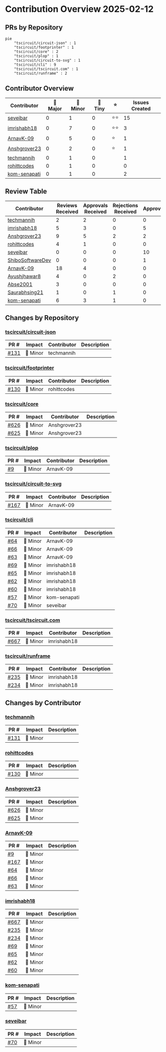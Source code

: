 # Contribution Overview 2025-02-12

## PRs by Repository

```mermaid
pie
    "tscircuit/circuit-json" : 1
    "tscircuit/footprinter" : 1
    "tscircuit/core" : 2
    "tscircuit/plop" : 1
    "tscircuit/circuit-to-svg" : 1
    "tscircuit/cli" : 9
    "tscircuit/tscircuit.com" : 1
    "tscircuit/runframe" : 2
```

## Contributor Overview

| Contributor | 🐳 Major | 🐙 Minor | 🐌 Tiny | ⭐ | Issues Created |
|-------------|---------|---------|---------|-----|----------------|
| [seveibar](#seveibar) | 0 | 1 | 0 | ⭐⭐ | 15 |
| [imrishabh18](#imrishabh18) | 0 | 7 | 0 | ⭐⭐ | 3 |
| [ArnavK-09](#ArnavK-09) | 0 | 5 | 0 | ⭐ | 1 |
| [Anshgrover23](#Anshgrover23) | 0 | 2 | 0 | ⭐ | 1 |
| [techmannih](#techmannih) | 0 | 1 | 0 |  | 1 |
| [rohittcodes](#rohittcodes) | 0 | 1 | 0 |  | 0 |
| [kom-senapati](#kom-senapati) | 0 | 1 | 0 |  | 2 |

## Review Table

[reviews-received-hover]: ## "Number of reviews received for PRs for this contributor"
[approvals-received-hover]: ## "Number of approvals received for PRs this contributor authored"
[rejections-received-hover]: ## "Number of rejections received for PRs this contributor authored"
[prs-opened-hover]: ## "Number of PRs opened by this contributor"
[issues-created-hover]: ## "Number of issues created by this contributor"
[bountied-issues-hover]: ## "Number of issues this contributor created with a bounty"
[bountied-issue-$-hover]: ## "Total bounty amount placed on issues authored by this contributor"

| Contributor | Reviews Received | Approvals Received | Rejections Received | Approvals | Rejections | PRs Opened | PRs Merged | Issues Created | Bountied Issues | Bountied Issue $ |
|---|---|---|---|---|---|---|---|---|---|---|
| [techmannih](#techmannih) | 2 | 2 | 0 | 0 | 0 | 2 | 1 | 1 | 0 | 0 |
| [imrishabh18](#imrishabh18) | 5 | 3 | 0 | 5 | 3 | 11 | 7 | 3 | 0 | 0 |
| [Anshgrover23](#Anshgrover23) | 9 | 5 | 2 | 2 | 2 | 2 | 2 | 1 | 0 | 0 |
| [rohittcodes](#rohittcodes) | 4 | 1 | 0 | 0 | 0 | 1 | 1 | 0 | 0 | 0 |
| [seveibar](#seveibar) | 0 | 0 | 0 | 10 | 0 | 1 | 1 | 15 | 14 | 270 |
| [ShiboSoftwareDev](#ShiboSoftwareDev) | 0 | 0 | 0 | 1 | 1 | 0 | 0 | 8 | 4 | 37 |
| [ArnavK-09](#ArnavK-09) | 18 | 4 | 0 | 0 | 0 | 7 | 5 | 1 | 0 | 0 |
| [Ayushjhawar8](#Ayushjhawar8) | 4 | 0 | 2 | 0 | 0 | 2 | 0 | 1 | 0 | 0 |
| [Abse2001](#Abse2001) | 3 | 0 | 0 | 0 | 0 | 1 | 0 | 0 | 0 | 0 |
| [Saurabhsing21](#Saurabhsing21) | 1 | 0 | 1 | 0 | 0 | 1 | 0 | 0 | 0 | 0 |
| [kom-senapati](#kom-senapati) | 6 | 3 | 1 | 0 | 0 | 3 | 1 | 2 | 0 | 0 |

## Changes by Repository

### [tscircuit/circuit-json](https://github.com/tscircuit/circuit-json)

| PR # | Impact | Contributor | Description |
|------|--------|-------------|-------------|
| [#131](https://github.com/tscircuit/circuit-json/pull/131) | 🐙 Minor | techmannih |  |

### [tscircuit/footprinter](https://github.com/tscircuit/footprinter)

| PR # | Impact | Contributor | Description |
|------|--------|-------------|-------------|
| [#130](https://github.com/tscircuit/footprinter/pull/130) | 🐙 Minor | rohittcodes |  |

### [tscircuit/core](https://github.com/tscircuit/core)

| PR # | Impact | Contributor | Description |
|------|--------|-------------|-------------|
| [#626](https://github.com/tscircuit/core/pull/626) | 🐙 Minor | Anshgrover23 |  |
| [#625](https://github.com/tscircuit/core/pull/625) | 🐙 Minor | Anshgrover23 |  |

### [tscircuit/plop](https://github.com/tscircuit/plop)

| PR # | Impact | Contributor | Description |
|------|--------|-------------|-------------|
| [#9](https://github.com/tscircuit/plop/pull/9) | 🐙 Minor | ArnavK-09 |  |

### [tscircuit/circuit-to-svg](https://github.com/tscircuit/circuit-to-svg)

| PR # | Impact | Contributor | Description |
|------|--------|-------------|-------------|
| [#167](https://github.com/tscircuit/circuit-to-svg/pull/167) | 🐙 Minor | ArnavK-09 |  |

### [tscircuit/cli](https://github.com/tscircuit/cli)

| PR # | Impact | Contributor | Description |
|------|--------|-------------|-------------|
| [#64](https://github.com/tscircuit/cli/pull/64) | 🐙 Minor | ArnavK-09 |  |
| [#66](https://github.com/tscircuit/cli/pull/66) | 🐙 Minor | ArnavK-09 |  |
| [#63](https://github.com/tscircuit/cli/pull/63) | 🐙 Minor | ArnavK-09 |  |
| [#69](https://github.com/tscircuit/cli/pull/69) | 🐙 Minor | imrishabh18 |  |
| [#65](https://github.com/tscircuit/cli/pull/65) | 🐙 Minor | imrishabh18 |  |
| [#62](https://github.com/tscircuit/cli/pull/62) | 🐙 Minor | imrishabh18 |  |
| [#60](https://github.com/tscircuit/cli/pull/60) | 🐙 Minor | imrishabh18 |  |
| [#57](https://github.com/tscircuit/cli/pull/57) | 🐙 Minor | kom-senapati |  |
| [#70](https://github.com/tscircuit/cli/pull/70) | 🐙 Minor | seveibar |  |

### [tscircuit/tscircuit.com](https://github.com/tscircuit/tscircuit.com)

| PR # | Impact | Contributor | Description |
|------|--------|-------------|-------------|
| [#667](https://github.com/tscircuit/tscircuit.com/pull/667) | 🐙 Minor | imrishabh18 |  |

### [tscircuit/runframe](https://github.com/tscircuit/runframe)

| PR # | Impact | Contributor | Description |
|------|--------|-------------|-------------|
| [#235](https://github.com/tscircuit/runframe/pull/235) | 🐙 Minor | imrishabh18 |  |
| [#234](https://github.com/tscircuit/runframe/pull/234) | 🐙 Minor | imrishabh18 |  |

## Changes by Contributor

### [techmannih](https://github.com/techmannih)

| PR # | Impact | Description |
|------|--------|-------------|
| [#131](https://github.com/tscircuit/circuit-json/pull/131) | 🐙 Minor |  |

### [rohittcodes](https://github.com/rohittcodes)

| PR # | Impact | Description |
|------|--------|-------------|
| [#130](https://github.com/tscircuit/footprinter/pull/130) | 🐙 Minor |  |

### [Anshgrover23](https://github.com/Anshgrover23)

| PR # | Impact | Description |
|------|--------|-------------|
| [#626](https://github.com/tscircuit/core/pull/626) | 🐙 Minor |  |
| [#625](https://github.com/tscircuit/core/pull/625) | 🐙 Minor |  |

### [ArnavK-09](https://github.com/ArnavK-09)

| PR # | Impact | Description |
|------|--------|-------------|
| [#9](https://github.com/tscircuit/plop/pull/9) | 🐙 Minor |  |
| [#167](https://github.com/tscircuit/circuit-to-svg/pull/167) | 🐙 Minor |  |
| [#64](https://github.com/tscircuit/cli/pull/64) | 🐙 Minor |  |
| [#66](https://github.com/tscircuit/cli/pull/66) | 🐙 Minor |  |
| [#63](https://github.com/tscircuit/cli/pull/63) | 🐙 Minor |  |

### [imrishabh18](https://github.com/imrishabh18)

| PR # | Impact | Description |
|------|--------|-------------|
| [#667](https://github.com/tscircuit/tscircuit.com/pull/667) | 🐙 Minor |  |
| [#235](https://github.com/tscircuit/runframe/pull/235) | 🐙 Minor |  |
| [#234](https://github.com/tscircuit/runframe/pull/234) | 🐙 Minor |  |
| [#69](https://github.com/tscircuit/cli/pull/69) | 🐙 Minor |  |
| [#65](https://github.com/tscircuit/cli/pull/65) | 🐙 Minor |  |
| [#62](https://github.com/tscircuit/cli/pull/62) | 🐙 Minor |  |
| [#60](https://github.com/tscircuit/cli/pull/60) | 🐙 Minor |  |

### [kom-senapati](https://github.com/kom-senapati)

| PR # | Impact | Description |
|------|--------|-------------|
| [#57](https://github.com/tscircuit/cli/pull/57) | 🐙 Minor |  |

### [seveibar](https://github.com/seveibar)

| PR # | Impact | Description |
|------|--------|-------------|
| [#70](https://github.com/tscircuit/cli/pull/70) | 🐙 Minor |  |

